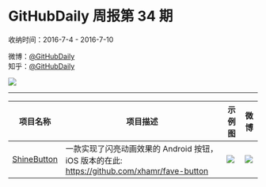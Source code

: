 # GitHubDaily 周报第 34 期

收纳时间：2016-7-4 - 2016-7-10

微博：[@GitHubDaily](https://weibo.com/GitHubDaily)    
知乎：[@GitHubDaily](https://www.zhihu.com/people/githubdaily)

![](https://raw.githubusercontent.com/GitHubDaily/GitHubDaily/master/assets/weixin.png)

---

项目名称 | 项目描述 | 示例图 | 微博
--- | --- | --- | ---
[ShineButton](status.github_url) | 一款实现了闪亮动画效果的 Android 按钮， iOS 版本的在此: https://github.com/xhamr/fave-button | ![](http://ww1.sinaimg.cn/large/006fiYtfjw1f5osg58q66g30ci05kdsq.gif) | [![](https://raw.githubusercontent.com/GitHubDaily/GitHubDaily/master/assets/sina_logo.png)](https://weibo.com/5722964389/DEbTBsmyd)
